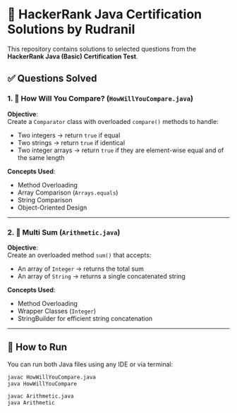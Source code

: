 # 🧠 HackerRank Java Certification Solutions by Rudranil

This repository contains solutions to selected questions from the **HackerRank Java (Basic) Certification Test**.

## ✅ Questions Solved

### 1. 🧮 How Will You Compare? (`HowWillYouCompare.java`)

**Objective**:  
Create a `Comparator` class with overloaded `compare()` methods to handle:
- Two integers → return `true` if equal
- Two strings → return `true` if identical
- Two integer arrays → return `true` if they are element-wise equal and of the same length

**Concepts Used**:
- Method Overloading
- Array Comparison (`Arrays.equals`)
- String Comparison
- Object-Oriented Design

---

### 2. 🔁 Multi Sum (`Arithmetic.java`)

**Objective**:  
Create an overloaded method `sum()` that accepts:
- An array of `Integer` → returns the total sum
- An array of `String` → returns a single concatenated string

**Concepts Used**:
- Method Overloading
- Wrapper Classes (`Integer`)
- StringBuilder for efficient string concatenation

---

## 🚀 How to Run

You can run both Java files using any IDE or via terminal:

```bash
javac HowWillYouCompare.java
java HowWillYouCompare

javac Arithmetic.java
java Arithmetic
